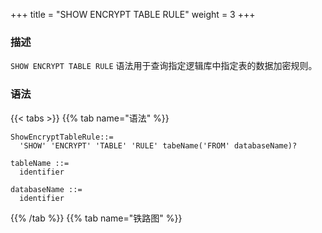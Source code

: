 +++
title = "SHOW ENCRYPT TABLE RULE"
weight = 3
+++

### 描述

`SHOW ENCRYPT TABLE RULE` 语法用于查询指定逻辑库中指定表的数据加密规则。

### 语法

{{< tabs >}}
{{% tab name="语法" %}}
```
ShowEncryptTableRule::=
  'SHOW' 'ENCRYPT' 'TABLE' 'RULE' tabeName('FROM' databaseName)?

tableName ::=
  identifier

databaseName ::=
  identifier
```
{{% /tab %}}
{{% tab name="铁路图" %}}
<iframe frameborder="0" name="diagram" id="diagram" width="100%" height="100%"></iframe>
{{% /tab %}}
{{< /tabs >}}

### 补充说明

- 未指定 `databaseName` 时，默认是当前使用的 `DATABASE`。 如果也未使用 `DATABASE` 则会提示 `No database selected`。

### 返回值说明

| 列                        | 说明                |
| ------------------------- | ------------------ |
| table                     | 逻辑表名             |
| logic_column              | 逻辑列名             |
| logic_data_type           | 逻辑列数据类型        |
| cipher_column             | 密文列名             |
| cipher_data_type          | 密文列数据类型        |
| plain_column              | 明文列名             |
| plain_data_type           | 明文列数据类型        |
| assisted_query_column     | 辅助查询列名          |
| assisted_query_data_type  | 辅助查询列数据类型     |
| encryptor_type            | 加密算法类型          |
| encryptor_props           | 加密算法参数          |
| query_with_cipher_column  | 是否使用加密列进行查询  |

### 示例

- 查询指定逻辑库中指定表的数据加密规则

```sql
SHOW ENCRYPT TABLE RULE t_encrypt FROM test1;
```

```sql
mysql> SHOW ENCRYPT TABLE RULE t_encrypt FROM test1;
+-----------+--------------+-----------------+---------------+------------------+--------------+-----------------+-----------------------+--------------------------+----------------+-------------------------+--------------------------+
| table     | logic_column | logic_data_type | cipher_column | cipher_data_type | plain_column | plain_data_type | assisted_query_column | assisted_query_data_type | encryptor_type | encryptor_props         | query_with_cipher_column |
+-----------+--------------+-----------------+---------------+------------------+--------------+-----------------+-----------------------+--------------------------+----------------+-------------------------+--------------------------+
| t_encrypt | user_id      |                 | user_cipher   |                  | user_plain   |                 |                       |                          | AES            | aes-key-value=123456abc | true                     |
| t_encrypt | order_id     |                 | order_cipher  |                  |              |                 |                       |                          | MD5            |                         | true                     |
+-----------+--------------+-----------------+---------------+------------------+--------------+-----------------+-----------------------+--------------------------+----------------+-------------------------+--------------------------+
2 rows in set (0.00 sec)
```

- 查询当前逻辑库中指定表的数据加密规则

```sql
SHOW ENCRYPT TABLE RULE t_encrypt;
```

```sql
mysql> SHOW ENCRYPT TABLE RULE t_encrypt;
+-----------+--------------+-----------------+---------------+------------------+--------------+-----------------+-----------------------+--------------------------+----------------+-------------------------+--------------------------+
| table     | logic_column | logic_data_type | cipher_column | cipher_data_type | plain_column | plain_data_type | assisted_query_column | assisted_query_data_type | encryptor_type | encryptor_props         | query_with_cipher_column |
+-----------+--------------+-----------------+---------------+------------------+--------------+-----------------+-----------------------+--------------------------+----------------+-------------------------+--------------------------+
| t_encrypt | user_id      |                 | user_cipher   |                  | user_plain   |                 |                       |                          | AES            | aes-key-value=123456abc | true                     |
| t_encrypt | order_id     |                 | order_cipher  |                  |              |                 |                       |                          | MD5            |                         | true                     |
+-----------+--------------+-----------------+---------------+------------------+--------------+-----------------+-----------------------+--------------------------+----------------+-------------------------+--------------------------+
2 rows in set (0.00 sec)
```

### 保留字

`SHOW`、`ENCRYPT`、`TABLE`、`RULE`、`FROM`

### 相关链接

- [保留字](/cn/reference/distsql/syntax/reserved-word/)

